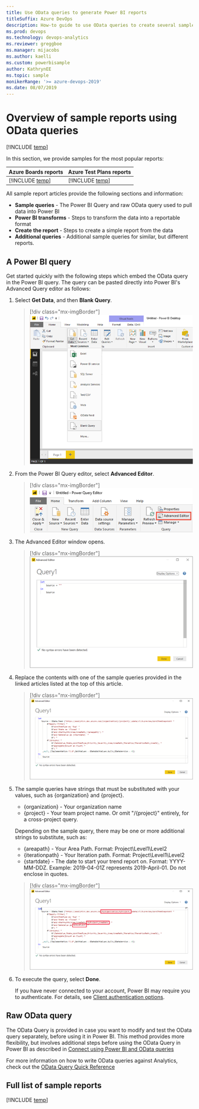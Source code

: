 ```yaml
---
title: Use OData queries to generate Power BI reports  
titleSuffix: Azure DevOps
description: How-to guide to use OData queries to create several sample  Power BI reports
ms.prod: devops
ms.technology: devops-analytics
ms.reviewer: greggboe
ms.manager: mijacobs
ms.author: kaelli
ms.custom: powerbisample
author: KathrynEE
ms.topic: sample
monikerRange: '>= azure-devops-2019'
ms.date: 08/07/2019
---
```


# Overview of sample reports using OData queries

[!INCLUDE [temp](../_shared/version-azure-devops.md)]

In this section, we provide samples for the most popular reports:

| Azure Boards reports | Azure Test Plans reports |
|----------------------|--------------------------| 
| [!INCLUDE [temp](_shared/sample-fulllist.md)] | [!INCLUDE [temp](_shared/sample-fulllist-testplans.md)] | 

All sample report articles provide the following sections and information: 

* **Sample queries** - The Power BI Query and raw OData query used to pull data into Power BI
* **Power BI transforms** - Steps to transform the data into a reportable format
* **Create the report** - Steps to create a simple report from the data
* **Additional queries** - Additional sample queries for similar, but different reports.

## A Power BI query
    
Get started quickly with the following steps which embed the OData query in the Power BI query. The query can be pasted directly into Power BI's Advanced Query editor as follows:

1. Select **Get Data**, and then **Blank Query**.

    > [!div class="mx-imgBorder"] 
    > ![Power BI - Blank Query](_img/BlankQuery.png)

2. From the Power BI Query editor, select **Advanced Editor**.

    > [!div class="mx-imgBorder"] 
    > ![Power BI - Select Advanced Editor](_img/AdvancedEditor.png)

3. The Advanced Editor window opens.

    > [!div class="mx-imgBorder"] 
    > ![Power BI - Advanced Editor](_img/odatapowerbi-advancededitor.png)

4. Replace the contents with one of the sample queries provided in the linked articles listed at the top of this article.  

    > [!div class="mx-imgBorder"] 
    > ![Power BI - Advanced Editor - Pasted Query](_img/odatapowerbi-advancededitor-pasted.png)

5. The sample queries have strings that must be substituted with your values, such as {organization} and {project}.

    * {organization} - Your organization name 
    * {project} - Your team project name. Or omit "/{project}" entirely, for a cross-project query.

    Depending on the sample query, there may be one or more additional strings to substitute, such as:

    * {areapath} - Your Area Path. Format: Project\Level1\Level2
    * {iterationpath} - Your Iteration path. Format: Project\Level1\Level2
    * {startdate} - The date to start your trend report on. Format: YYYY-MM-DDZ. Example: 2019-04-01Z represents 2019-April-01. Do not enclose in quotes.

    > [!div class="mx-imgBorder"] 
    > ![Power BI - Advanced Editor - Replace strings in query](_img/odatapowerbi-advancededitor-replaced.png)

6. To execute the query, select **Done**. 

    If you have never connected to your account, Power BI may require you to authenticate. For details, see [Client authentication options](client-authentication-options.md).


## Raw OData query

The OData Query is provided in case you want to modify and test the OData query separately, before using it in Power BI. This method provides more flexibility, but involves additional steps before using the OData Query in Power BI as described in [Connect using Power BI and OData queries](odataquery-connect.md)

For more information on how to write OData queries against Analytics, check out the [OData Query Quick Reference](../extend-analytics/quick-ref.md) 

## Full list of sample reports

[!INCLUDE [temp](_shared/sample-fulllist.md)]